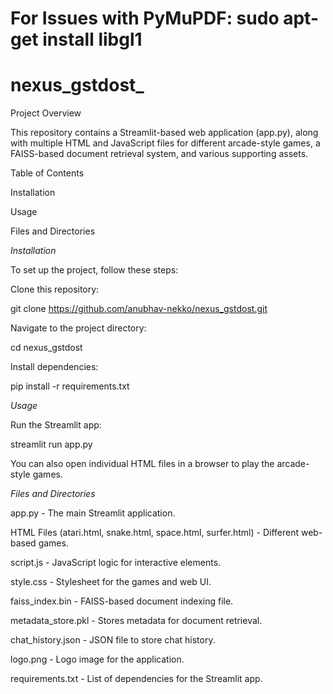 # For Issues with PyMuPDF: sudo apt-get install libgl1

# nexus_gstdost_

Project Overview

This repository contains a Streamlit-based web application (app.py), along with multiple HTML and JavaScript files for different arcade-style games, a FAISS-based document retrieval system, and various supporting assets.

Table of Contents

Installation

Usage

Files and Directories



*Installation*

To set up the project, follow these steps:

Clone this repository:

git clone https://github.com/anubhav-nekko/nexus_gstdost.git

Navigate to the project directory:

cd nexus_gstdost

Install dependencies:

pip install -r requirements.txt

*Usage*

Run the Streamlit app:

streamlit run app.py

You can also open individual HTML files in a browser to play the arcade-style games.

*Files and Directories*

app.py - The main Streamlit application.

HTML Files (atari.html, snake.html, space.html, surfer.html) - Different web-based games.

script.js - JavaScript logic for interactive elements.

style.css - Stylesheet for the games and web UI.

faiss_index.bin - FAISS-based document indexing file.

metadata_store.pkl - Stores metadata for document retrieval.

chat_history.json - JSON file to store chat history.

logo.png - Logo image for the application.

requirements.txt - List of dependencies for the Streamlit app.
